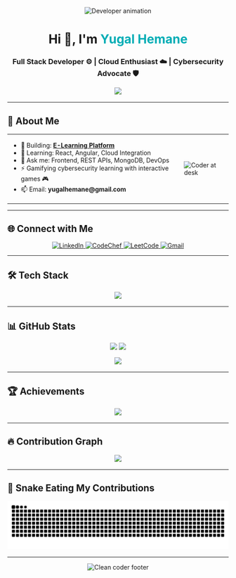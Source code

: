 <!--
  Yugal Hemane's GitHub Profile README
  Clean, futuristic, developer-focused, and visually polished.
-->

<!-- Hero Banner -->
<p align="center">
  <img src="https://media.giphy.com/media/LmNwrBhejkK9EFP504/giphy.gif" width="200" alt="Developer animation"/>
</p>

<h1 align="center">
  Hi 👋, I'm <span style="color:#00ADB5">Yugal Hemane</span>
</h1>
<h3 align="center">Full Stack Developer ⚙️ | Cloud Enthusiast ☁️ | Cybersecurity Advocate 🛡️</h3>

<!-- Typing Effect -->
<p align="center">
  <img src="https://readme-typing-svg.demolab.com?font=Fira+Code&weight=500&size=22&pause=1000&color=00ADB5&center=true&vCenter=true&width=480&lines=Clean+Code+is+my+Superpower;React+%2F+Angular+%2F+Node.js+Craftsman;Cloud+%26+DevOps+Explorer;Cybersecurity+Game+Maker;Open+Source+Believer+%F0%9F%A4%96" />
</p>

---

## 🚀 About Me

<table>
  <tr>
    <td>
      <ul>
        <li>🔭 Building: <a href="https://github.com/YuGal-69/E-learning-platform.git"><b>E-Learning Platform</b></a></li>
        <li>🌱 Learning: React, Angular, Cloud Integration</li>
        <li>💬 Ask me: Frontend, REST APIs, MongoDB, DevOps</li>
        <li>⚡ Gamifying cybersecurity learning with interactive games 🎮</li>
        <li>📫 Email: <b>yugalhemane@gmail.com</b></li>
      </ul>
    </td>
    <td>
      <img src="https://media.giphy.com/media/du3J3cXyzhj75IOgvA/giphy.gif" width="180" alt="Coder at desk"/>
    </td>
  </tr>
</table>

---

## 🌐 Connect with Me

<p align="center">
  <a href="https://linkedin.com/in/yugal-hemane" target="_blank">
    <img alt="LinkedIn" src="https://img.shields.io/badge/LinkedIn-%230077B5?style=for-the-badge&logo=linkedin&logoColor=white"/>
  </a>
  <a href="https://www.codechef.com/users/yugalhemane" target="_blank">
    <img alt="CodeChef" src="https://img.shields.io/badge/CodeChef-5B4638?style=for-the-badge&logo=codechef&logoColor=white"/>
  </a>
  <a href="https://leetcode.com/yuga1" target="_blank">
    <img alt="LeetCode" src="https://img.shields.io/badge/LeetCode-%23FFA116?style=for-the-badge&logo=leetcode&logoColor=black"/>
  </a>
  <a href="mailto:yugalhemane@gmail.com" target="_blank">
    <img alt="Gmail" src="https://img.shields.io/badge/Gmail-D14836?style=for-the-badge&logo=gmail&logoColor=white"/>
  </a>
</p>

---

## 🛠️ Tech Stack

<p align="center">
  <img src="https://skillicons.dev/icons?i=react,angular,nodejs,express,mongodb,java,python,js,ts,html,css,tailwind,bootstrap,docker,kubernetes,jenkins,git,linux,firebase,gcp,aws,postman,bash,figma" />
</p>

---

## 📊 GitHub Stats

<p align="center">
  <img src="https://github-readme-stats.vercel.app/api?username=yugal-69&show_icons=true&theme=react&hide_border=true" height="160"/>
  <img src="https://github-readme-stats.vercel.app/api/top-langs/?username=yugal-69&layout=compact&theme=react&hide_border=true" height="160"/>
</p>
<p align="center">
  <img src="https://github-readme-streak-stats.herokuapp.com/?user=yugal-69&theme=react&hide_border=true" />
</p>

---

## 🏆 Achievements

<p align="center">
  <img src="https://github-profile-trophy.vercel.app/?username=yugal-69&theme=onestar&no-frame=true&row=1&column=7"/>
</p>

---

## 🔥 Contribution Graph

<p align="center">
  <img src="https://github-readme-activity-graph.vercel.app/graph?username=yugal-69&theme=react-dark&area=true" />
</p>

---

## 🐍 Snake Eating My Contributions

<p align="center">
  <img src="https://github.com/YuGal-69/YuGal-69/blob/output/github-snake-dark.svg" alt="GitHub Snake dark" />
</p>

---

<!-- Footer -->
<p align="center">
  <img src="https://media.giphy.com/media/26tn33aiTi1jkl6H6/giphy.gif" width="120" alt="Clean coder footer"/>
</p>
